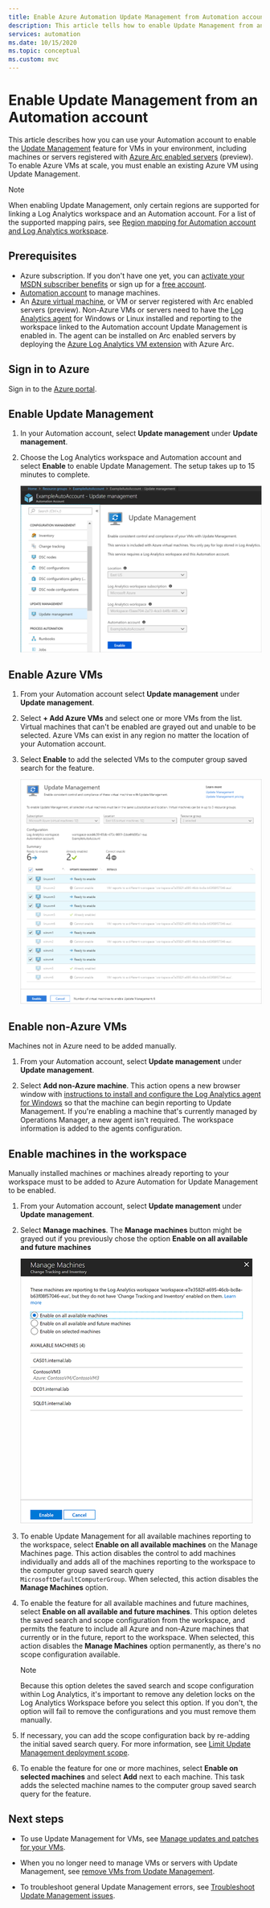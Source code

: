 ```yaml
---
title: Enable Azure Automation Update Management from Automation account
description: This article tells how to enable Update Management from an Automation account.
services: automation
ms.date: 10/15/2020
ms.topic: conceptual
ms.custom: mvc
---
```

# Enable Update Management from an Automation account

This article describes how you can use your Automation account to enable the [Update Management](overview.md) feature for VMs in your environment, including machines or servers registered with [Azure Arc enabled servers](../../azure-arc/servers/overview.md) (preview). To enable Azure VMs at scale, you must enable an existing Azure VM using Update Management.

> [!NOTE]
> When enabling Update Management, only certain regions are supported for linking a Log Analytics workspace and an Automation account. For a list of the supported mapping pairs, see [Region mapping for Automation account and Log Analytics workspace](../how-to/region-mappings.md).

## Prerequisites

* Azure subscription. If you don't have one yet, you can [activate your MSDN subscriber benefits](https://azure.microsoft.com/pricing/member-offers/msdn-benefits-details/) or sign up for a [free account](https://azure.microsoft.com/free/?WT.mc_id=A261C142F).
* [Automation account](../index.yml) to manage machines.
* An [Azure virtual machine](../../virtual-machines/windows/quick-create-portal.md), or VM or server registered with Arc enabled servers (preview). Non-Azure VMs or servers need to have the [Log Analytics agent](../../azure-monitor/platform/log-analytics-agent.md) for Windows or Linux installed and reporting to the workspace linked to the Automation account Update Management is enabled in. The agent can be installed on Arc enabled servers by deploying the [Azure Log Analytics VM extension](../../azure-arc/servers/manage-vm-extensions.md) with Azure Arc.

## Sign in to Azure

Sign in to the [Azure portal](https://portal.azure.com).

## Enable Update Management

1. In your Automation account, select **Update management** under **Update management**.

2. Choose the Log Analytics workspace and Automation account and select **Enable** to enable Update Management. The setup takes up to 15 minutes to complete.

    ![Enable Update Management](media/enable-from-automation-account/onboardsolutions2.png)

## Enable Azure VMs

1. From your Automation account select **Update management** under **Update management**.

2. Select **+ Add Azure VMs** and select one or more VMs from the list. Virtual machines that can't be enabled are grayed out and unable to be selected. Azure VMs can exist in any region no matter the location of your Automation account.

3. Select **Enable** to add the selected VMs to the computer group saved search for the feature.

    ![Enable Azure VMs](media/enable-from-automation-account/enable-azure-vms.png)

## Enable non-Azure VMs

Machines not in Azure need to be added manually.

1. From your Automation account, select **Update management** under **Update management**.

2. Select **Add non-Azure machine**. This action opens a new browser window with [instructions to install and configure the Log Analytics agent for Windows](../../azure-monitor/platform/log-analytics-agent.md) so that the machine can begin reporting to Update Management. If you're enabling a machine that's currently managed by Operations Manager, a new agent isn't required. The workspace information is added to the agents configuration.

## Enable machines in the workspace

Manually installed machines or machines already reporting to your workspace must to be added to Azure Automation for Update Management to be enabled.

1. From your Automation account, select **Update management** under **Update management**.

2. Select **Manage machines**. The **Manage machines** button might be grayed out if you previously chose the option **Enable on all available and future machines**

    ![Saved searches](media/enable-from-automation-account/managemachines.png)

3. To enable Update Management for all available machines reporting to the workspace, select **Enable on all available machines** on the Manage Machines page. This action disables the control to add machines individually and adds all of the machines reporting to the workspace to the computer group saved search query `MicrosoftDefaultComputerGroup`. When selected, this action disables the **Manage Machines** option.

4. To enable the feature for all available machines and future machines, select **Enable on all available and future machines**. This option deletes the saved search and scope configuration from the workspace, and permits the feature to include all Azure and non-Azure machines that currently or in the future, report to the workspace. When selected, this action disables the **Manage Machines** option permanently, as there's no scope configuration available.

    > [!NOTE]
    > Because this option deletes the saved search and scope configuration within Log Analytics, it's important to remove any deletion locks on the Log Analytics Workspace before you select this option. If you don't, the option will fail to remove the configurations and you must remove them manually.

5. If necessary, you can add the scope configuration back by re-adding the initial saved search query. For more information, see [Limit Update Management deployment scope](scope-configuration.md).

6. To enable the feature for one or more machines, select **Enable on selected machines** and select **Add** next to each machine. This task adds the selected machine names to the computer group saved search query for the feature.

## Next steps

* To use Update Management for VMs, see [Manage updates and patches for your VMs](manage-updates-for-vm.md).

* When you no longer need to manage VMs or servers with Update Management, see [remove VMs from Update Management](remove-vms.md).

* To troubleshoot general Update Management errors, see [Troubleshoot Update Management issues](../troubleshoot/update-management.md).
